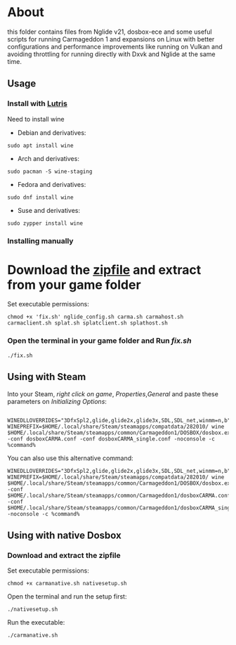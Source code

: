 # About

this folder contains files from Nglide v21, dosbox-ece and some useful scripts for running Carmageddon 1 and expansions on Linux with better configurations and performance improvements like running on Vulkan and avoiding throttling for running directly with Dxvk and Nglide at the same time.

## Usage

### Install with [Lutris](https://lutris.net/games/carmageddon-max-pack/)

Need to install wine

* Debian and derivatives:
~~~
sudo apt install wine
~~~
* Arch and derivatives:
~~~
sudo pacman -S wine-staging
~~~
* Fedora and derivatives:
~~~
sudo dnf install wine
~~~
* Suse and derivatives:
~~~
sudo zypper install wine
~~~

### Installing manually

# Download the [zipfile](https://github.com/Bugaboo2000/Lutris-scripts/releases/download/Layer/NglideC1.zip) and extract from your game folder

Set executable permissions:
~~~
chmod +x 'fix.sh' nglide_config.sh carma.sh carmahost.sh carmaclient.sh splat.sh splatclient.sh splathost.sh
~~~

### Open the terminal in your game folder and Run *fix.sh*

~~~
./fix.sh
~~~

## Using with Steam 

Into your Steam, *right click on game*, *Properties*,*General* and paste these parameters on *Initializing Options*:
~~~
 WINEDLLOVERRIDES="3DfxSpl2,glide,glide2x,glide3x,SDL,SDL_net,winmm=n,b" WINEPREFIX=$HOME/.local/share/Steam/steamapps/compatdata/282010/ wine $HOME/.local/share/Steam/steamapps/common/Carmageddon1/DOSBOX/dosbox.exe -conf dosboxCARMA.conf -conf dosboxCARMA_single.conf -noconsole -c %command%
~~~

You can also use this alternative command:

~~~
WINEDLLOVERRIDES="3DfxSpl2,glide,glide2x,glide3x,SDL,SDL_net,winmm=n,b" WINEPREFIX=$HOME/.local/share/Steam/steamapps/compatdata/282010/ wine $HOME/.local/share/Steam/steamapps/common/Carmageddon1/DOSBOX/dosbox.exe -conf $HOME/.local/share/Steam/steamapps/common/Carmageddon1/dosboxCARMA.conf -conf $HOME/.local/share/Steam/steamapps/common/Carmageddon1/dosboxCARMA_single.conf -noconsole -c %command%
~~~

## Using with native Dosbox

### Download and extract the zipfile

Set executable permissions:

~~~
chmod +x carmanative.sh nativesetup.sh
~~~

Open the terminal and run the setup first:
~~~
./nativesetup.sh
~~~

Run the executable:

~~~
./carmanative.sh

